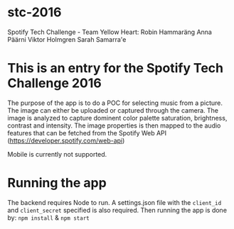 # stc-2016
Spotify Tech Challenge - Team Yellow Heart:
Robin Hammaräng
Anna Päärni
Viktor Holmgren
Sarah Samarra'e

# This is an entry for the Spotify Tech Challenge 2016
The purpose of the app is to do a POC for selecting music from a picture. The image can either be uploaded or captured through the camera. The image is analyzed to capture dominent color palette saturation, brightness, contrast and intensity. The image properties is then mapped to the audio features that can be fetched from the Spotify Web API (https://developer.spotify.com/web-api)

Mobile is currently not supported. 

# Running the app
The backend requires Node to run. A settings.json file with the `client_id` and `client_secret` specified is also required. Then running the app is done by: `npm install` & `npm start`
